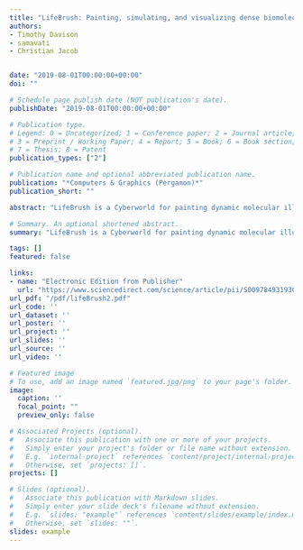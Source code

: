 ```yaml
---
title: "LifeBrush: Painting, simulating, and visualizing dense biomolecular environments"
authors:
- Timothy Davison
- samavati
- Christian Jacob


date: "2019-08-01T00:00:00+00:00"
doi: ""

# Schedule page publish date (NOT publication's date).
publishDate: "2019-08-01T00:00:00+00:00"

# Publication type.
# Legend: 0 = Uncategorized; 1 = Conference paper; 2 = Journal article;
# 3 = Preprint / Working Paper; 4 = Report; 5 = Book; 6 = Book section;
# 7 = Thesis; 8 = Patent
publication_types: ["2"]

# Publication name and optional abbreviated publication name.
publication: "*Computers & Graphics (Pergamon)*"
publication_short: ""

abstract: "LifeBrush is a Cyberworld for painting dynamic molecular illustrations in virtual reality (VR) that then come to life as interactive simulations. We designed our system for the biological mesoscale, a spatial scale where molecules inside cells interact to form larger structures and execute the functions of cellular life. We bring our immersive illustrations to life in VR using agent-based modelling and simulation. Our sketch-based brushes use discrete element texture synthesis to generate molecular-agents along the brush path derived from examples in a palette. In this article we add a new tool to sculpt the geometry of the environment and the molecules. We also introduce a new history based visualization that enables the user to interactively explore and distil, from the busy and chaotic mesoscale environment, the interactions between molecules that drive cellular processes. We demonstrate our system with a …"

# Summary. An optional shortened abstract.
summary: "LifeBrush is a Cyberworld for painting dynamic molecular illustrations in virtual reality (VR) that then come to life as interactive simulations. We designed our system for the biological mesoscale, a spatial scale where molecules inside cells interact to form larger structures and execute the functions of cellular life. We bring our immersive illustrations to life in VR using agent-based modelling and simulation. Our sketch-based brushes use discrete element texture synthesis to generate molecu..."

tags: []
featured: false

links:
- name: "Electronic Edition from Publisher"
  url: "https://www.sciencedirect.com/science/article/pii/S0097849319300615"
url_pdf: "/pdf/lifeBrush2.pdf"
url_code: ''
url_dataset: ''
url_poster: ''
url_project: ''
url_slides: ''
url_source: ''
url_video: ''

# Featured image
# To use, add an image named `featured.jpg/png` to your page's folder. 
image:
  caption: ''
  focal_point: ""
  preview_only: false

# Associated Projects (optional).
#   Associate this publication with one or more of your projects.
#   Simply enter your project's folder or file name without extension.
#   E.g. `internal-project` references `content/project/internal-project/index.md`.
#   Otherwise, set `projects: []`.
projects: []

# Slides (optional).
#   Associate this publication with Markdown slides.
#   Simply enter your slide deck's filename without extension.
#   E.g. `slides: "example"` references `content/slides/example/index.md`.
#   Otherwise, set `slides: ""`.
slides: example
---
```

